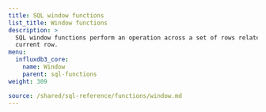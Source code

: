 ```yaml
---
title: SQL window functions
list_title: Window functions
description: >
  SQL window functions perform an operation across a set of rows related to the
  current row.
menu:
  influxdb3_core:
    name: Window
    parent: sql-functions
weight: 309

source: /shared/sql-reference/functions/window.md
---
```


<!--
The content for this page is at content/shared/sql-reference/functions/window.md
-->
